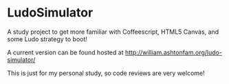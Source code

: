# LudoSimulator

A study project to get more familiar with Coffeescript, HTML5 Canvas, and some Ludo strategy to boot!

A current version can be found hosted at http://william.ashtonfam.org/ludo-simulator/

This is just for my personal study, so code reviews are very welcome!
